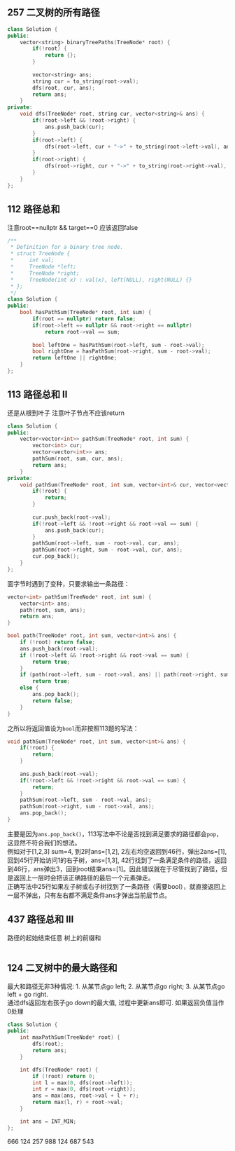 ## 257 二叉树的所有路径
```cpp
class Solution {
public:
    vector<string> binaryTreePaths(TreeNode* root) {
        if(!root) {
            return {};
        }
        
        vector<string> ans;
        string cur = to_string(root->val);
        dfs(root, cur, ans);
        return ans;
    }
private:
    void dfs(TreeNode* root, string cur, vector<string>& ans) {
        if(!root->left && !root->right) {
            ans.push_back(cur);
        }
        if(root->left) {
            dfs(root->left, cur + "->" + to_string(root->left->val), ans);
        }
        if(root->right) {
            dfs(root->right, cur + "->" + to_string(root->right->val), ans);
        }
    }
};
```

## 112 路径总和
注意root==nullptr && target==0 应该返回false
```cpp
/**
 * Definition for a binary tree node.
 * struct TreeNode {
 *     int val;
 *     TreeNode *left;
 *     TreeNode *right;
 *     TreeNode(int x) : val(x), left(NULL), right(NULL) {}
 * };
 */
class Solution {
public:
    bool hasPathSum(TreeNode* root, int sum) {
        if(root == nullptr) return false;
        if(root->left == nullptr && root->right == nullptr) 
            return root->val == sum;
        
        bool leftOne = hasPathSum(root->left, sum - root->val);
        bool rightOne = hasPathSum(root->right, sum - root->val);
        return leftOne || rightOne;
    }
};
```

## 113 路径总和 II
还是从根到叶子 注意叶子节点不应该return
```cpp
class Solution {
public:
    vector<vector<int>> pathSum(TreeNode* root, int sum) {
        vector<int> cur;
        vector<vector<int>> ans;
        pathSum(root, sum, cur, ans);
        return ans;
    }
private:
    void pathSum(TreeNode* root, int sum, vector<int>& cur, vector<vector<int>>& ans) {
        if(!root) {
            return;
        }
        
        cur.push_back(root->val);
        if(!root->left && !root->right && root->val == sum) {
            ans.push_back(cur);
        }
        pathSum(root->left, sum - root->val, cur, ans);
        pathSum(root->right, sum - root->val, cur, ans);
        cur.pop_back();
    }
};
```
面字节时遇到了变种，只要求输出一条路径：
```cpp
vector<int> pathSum(TreeNode* root, int sum) {
    vector<int> ans;
    path(root, sum, ans);
    return ans;
}

bool path(TreeNode* root, int sum, vector<int>& ans) {
    if (!root) return false;
    ans.push_back(root->val);
    if (!root->left && !root->right && root->val == sum) {
        return true;
    }
    if (path(root->left, sum - root->val, ans) || path(root->right, sum - root->val, ans))
        return true;
    else {
        ans.pop_back();
        return false;
    }
}
```

之所以将返回值设为`bool`而非按照113题的写法：

```cpp
void pathSum(TreeNode* root, int sum, vector<int>& ans) {
    if(!root) {
        return;
    }
        
    ans.push_back(root->val);
    if(!root->left && !root->right && root->val == sum) {
        return;
    }
    pathSum(root->left, sum - root->val, ans);
    pathSum(root->right, sum - root->val, ans);
    ans.pop_back();
}
```

主要是因为`ans.pop_back()`，113写法中不论是否找到满足要求的路径都会`pop`，这显然不符合我们的想法。  
例如对于[1,2,3] sum=4, 到2时ans=[1,2], 2左右均空返回到46行，弹出2ans=[1], 回到45行开始访问1的右子树，ans=[1,3], 42行找到了一条满足条件的路径，返回到46行，ans弹出3，回到root结束ans=[1]。因此错误就在于尽管找到了路径，但是返回上一层时会把该正确路径的最后一个元素弹走。  
正确写法中25行如果左子树或右子树找到了一条路径（需要bool），就直接返回上一层不弹出，只有左右都不满足条件ans才弹出当前层节点。

## 437 路径总和 III
路径的起始结束任意 树上的前缀和
```cpp
```

## 124 二叉树中的最大路径和
最大和路径无非3种情况: 1. 从某节点go left; 2. 从某节点go right; 3. 从某节点go left + go right.  
通过dfs返回左右孩子go down的最大值, 过程中更新ans即可. 如果返回负值当作0处理
```cpp
class Solution {
public:
    int maxPathSum(TreeNode* root) {
        dfs(root);
        return ans;
    }

    int dfs(TreeNode* root) {
        if (!root) return 0;
        int l = max(0, dfs(root->left));
        int r = max(0, dfs(root->right));
        ans = max(ans, root->val + l + r);
        return max(l, r) + root->val;
    }

    int ans = INT_MIN;
};
```

666
124
257
988
124
687
543
